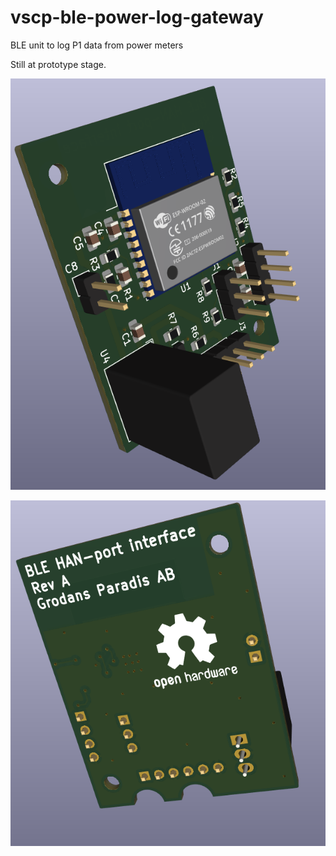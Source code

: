 # vscp-ble-power-log-gateway

BLE unit to log P1 data from power meters

Still at prototype stage. 

![](images/Screenshot-from-2022-10-18-22-13-59.png)

![](images/Screenshot-from-2022-10-18-22-36-40.png)

